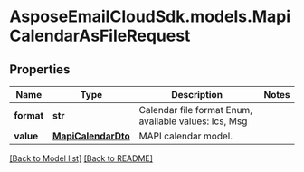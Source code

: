 # AsposeEmailCloudSdk.models.MapiCalendarAsFileRequest
## Properties
Name | Type | Description | Notes
------------ | ------------- | ------------- | -------------
**format** | **str** | Calendar file format Enum, available values: Ics, Msg | 
**value** | [**MapiCalendarDto**](MapiCalendarDto.md) | MAPI calendar model.              | 



[[Back to Model list]](Models.md) [[Back to README]](README.md)


